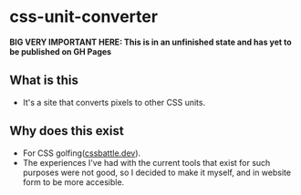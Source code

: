 # css-unit-converter
<!--TODO Add Logo Here-->
<!--TODO Add link here-->
**BIG VERY IMPORTANT HERE: This is in an unfinished state and has yet to be published on GH Pages**
## What is this
   - It's a site that converts pixels to other CSS units.
## Why does this exist
   - For CSS golfing([cssbattle.dev](https://cssbattle.dev)).
   - The experiences I've had with the current tools that exist for such purposes were not good, so I decided to make it myself, and in website form to be more accesible.